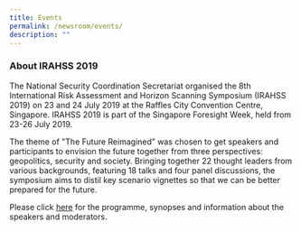 ```yaml
---
title: Events
permalink: /newsroom/events/
description: ""
---
```

### About IRAHSS 2019

The National Security Coordination Secretariat organised the 8th International Risk Assessment and Horizon Scanning Symposium (IRAHSS 2019) on 23 and 24 July 2019 at the Raffles City Convention Centre, Singapore. IRAHSS 2019 is part of the Singapore Foresight Week, held from 23-26 July 2019.

The theme of "The Future Reimagined” was chosen to get speakers and participants to envision the future together from three perspectives: geopolitics, security and society. Bringing together 22 thought leaders from various backgrounds, featuring 18 talks and four panel discussions, the symposium aims to distil key scenario vignettes so that we can be better prepared for the future.

Please click [here](https://go.gov.sg/ebooklet) for the programme, synopses and information about the speakers and moderators.